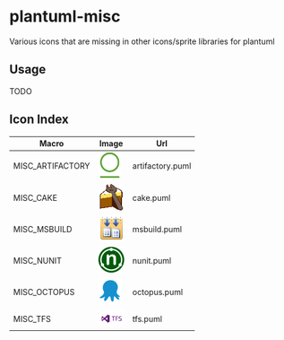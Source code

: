 # plantuml-misc
Various icons that are missing in other icons/sprite libraries for plantuml

## Usage
TODO

## Icon Index
Macro | Image | Url
--- | --- | ---
MISC_ARTIFACTORY | ![artifactory](/misc/artifactory.png?raw=true) | artifactory.puml
MISC_CAKE | ![cake](/misc/cake.png?raw=true) | cake.puml
MISC_MSBUILD | ![msbuild](/misc/msbuild.png?raw=true) | msbuild.puml
MISC_NUNIT | ![nunit](/misc/nunit.png?raw=true) | nunit.puml
MISC_OCTOPUS | ![octopus](/misc/octopus.png?raw=true) | octopus.puml
MISC_TFS | ![tfs](/misc/tfs.png?raw=true) | tfs.puml
